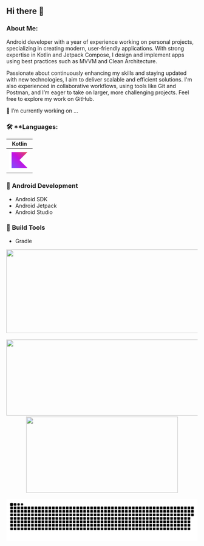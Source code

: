 ## Hi there 👋

### About Me:
Android developer with a year of experience working on personal projects, specializing in creating modern, user-friendly applications. With strong expertise in Kotlin and Jetpack Compose, I design and implement apps using best practices such as MVVM and Clean Architecture.

Passionate about continuously enhancing my skills and staying updated with new technologies, I aim to deliver scalable and efficient solutions. I'm also experienced in collaborative workflows, using tools like Git and Postman, and I’m eager to take on larger, more challenging projects. Feel free to explore my work on GitHub.

🔭 I’m currently working on ...


### 🛠️ **Languages:
| Kotlin | 
|----------|
|  <img src="https://github.com/devicons/devicon/blob/master/icons/kotlin/kotlin-original.svg" title="Kotlin"  alt="Kotlin" width="55" height="55"/> |




### 📱 **Android Development**
- Android SDK
- Android Jetpack
- Android Studio

### 🔨 **Build Tools**
- Gradle

<p align="center">
  <img width="800" height="220" src="https://streak-stats.demolab.com?user=babakhanibabak&border_radius=5&card_width=800">
</p>

<p align="center">
  <img width="600" height="200" src="https://github-readme-stats.vercel.app/api?username=babakhanibabak&show_icons=true&theme=vision-friendly">
  <img width="400" height="200" src="https://github-readme-stats.vercel.app/api/top-langs/?username=babakhanibabak&size_weight=0.0005&count_weight=0.3&layout=compact&theme=vision-friendly">
</p>

<p align="center">
 <img width="1000" src="assets/github-snake.svg" alt="snake"/>
</p>

